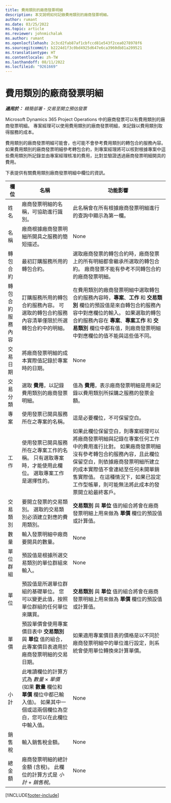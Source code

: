 ```yaml
---
title: 費用類別的廠商發票明細
description: 本文說明如何記錄費用類別的廠商發票明細。
author: rumant
ms.date: 03/25/2022
ms.topic: article
ms.reviewer: johnmichalak
ms.author: rumant
ms.openlocfilehash: 2c3cd2fab87af1cbfccd81e543f2cea0278978f6
ms.sourcegitcommit: b2224d1f3c0bd4925d647e6ca3960db81a209521
ms.translationtype: HT
ms.contentlocale: zh-TW
ms.lasthandoff: 08/11/2022
ms.locfileid: "9261669"
---
```

# <a name="vendor-invoice-lines-for-expense-categories"></a>費用類別的廠商發票明細

_**適用於：** 精簡部署 - 交易至開立預估發票_

Microsoft Dynamics 365 Project Operations 中的廠商發票可以有費用類別的廠商發票明細。 專案經理可以使用費用類別的廠商發票明細，來記錄以費用類別取得服務的成本。

費用類別的廠商發票明細可能會，也可能不會參考費用類別的轉包合約服務內容。 如果費用類別的廠商發票明細參考轉包合約，則專案經理將可以核對根據專案中這些費用類別所記錄並由專案經理核准的費用，比對並驗證透過廠商發票明細開具的費用。

下表提供有關費用類別廠商發票明細中欄位的資訊。

| 欄位 | 名稱 | 功能影響 |
| --- | --- | --- |
| 姓名 | 廠商發票明細的名稱，可協助進行識別。 | 此名稱會在所有根據廠商發票明細進行的查詢中顯示為第一欄。 |
| 名稱 | 廠商根據廠商發票明細所開具之服務的簡短描述。 | None |
| 轉包合約 | 最初訂購服務所用的轉包合約。 | 選取廠商發票的轉包合約時，廠商發票上的所有明細都會繼承所選取的轉包合約。 廠商發票不能有參考不同轉包合約的廠商發票明細。 |
| 轉包合約服務內容 | 訂購服務所用的轉包合約服務內容。 可選取的轉包合約服務內容清單僅限於所選轉包合約中的明細。 | 在費用類別的廠商發票明細中選取轉包合約服務內容時，**專案**、**工作** 和 **交易類別** 欄位的預設值是來自轉包合約服務內容中對應欄位的輸入。 如果選取的轉包合約服務內容在 **專案**、**專案工作** 和 **交易類別** 欄位中都有值，則廠商發票明細中對應欄位的值不能與這些值不同。 |
| 交易日期 | 將廠商發票明細的成本實際值記錄於專案時的日期。 |None |
| 交易分類 | 選取 **費用**，以記錄費用類別的廠商發票明細。 | 值為 **費用**，表示廠商發票明細是用來記錄以費用類別所採購之服務的發票金額。 |
| 專案 | 使用發票已開具服務所在之專案的名稱。 | 這是必要欄位，不可保留空白。 |
| 工作 | 使用發票已開具服務所在之專案工作的名稱。 只有選取專案時，才能使用此欄位。 選取專案工作是選擇性的。 | 如果此欄位保留空白，則專案經理可以將廠商發票明細與記錄在專案任何工作中的費用進行比對。 如果廠商發票明細沒有參考轉包合約服務內容，且此欄位保留空白，則依據廠商發票明細所建立的成本實際值不會連結至任何未開單銷售實際值。 在這種情況下，如果已設定工作型帳單，則可能無法將此成本的發票開立給最終客戶。 |
| 交易類別 | 要開立發票的交易類別。 選取的交易類別必須建立對應的費用類別。 | **交易類別** 與 **單位** 值的組合將會在廠商發票明細上用來做為 **單價** 欄位的預設值或計算值。 |
| 數量 | 輸入發票明細中廠商要開具的數量。 |None|
| 單位群組 | 預設值是根據所選交易類別的單位群組來輸入。 | None |
| 單位 | 預設值是所選單位群組的基礎單位。 您可以變更此值，按照單位群組的任何單位來購買。 | **交易類別** 與 **單位** 值的組合將會在廠商發票明細上用來做為 **單價** 欄位的預設值或計算值。 |
| 單價 | 預設單價會使用專案價目表中 **交易類別** 與 **單位** 值的組合，此專案價目表適用於廠商發票明細的交易日期。 | 如果適用專案價目表的價格是以不同於廠商發票明細中的單位進行設定，則系統會使用單位轉換來計算單價。 |
| 小計 | 此唯讀欄位的計算方式為 *數量* &times; *單價* (如果 **數量** 欄位和 **單價** 欄位中都已輸入值)。 如果其中一個或這兩個欄位為空白，您可以在此欄位中輸入值。| None |
| 銷售稅 | 輸入銷售稅金額。 | None |
| 總金額 | 廠商發票明細的總計金額 (含稅)。 此欄位的計算方式是 *小計* +  *銷售稅*。 | None |

[!INCLUDE[footer-include](../../includes/footer-banner.md)]

